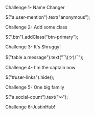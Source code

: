 Challenge 1- Name Changer

$("a.user-mention").text("anonymous");

Challenge 2- Add some class

$(".btn").addClass("btn-primary");

Challenge 3- It's Shruggy!

$("table a.message").text("¯\\(ツ)/¯");

Challenge 4- I'm the captain now

$("#user-links").hide();

Challenge 5- One big family

$("a.social-count").text("∞");

Challenge 6-JustinHub!


